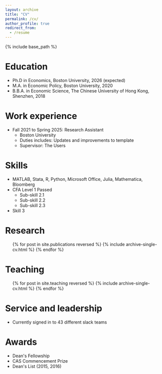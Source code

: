 ```yaml
---
layout: archive
title: "CV"
permalink: /cv/
author_profile: true
redirect_from:
  - /resume
---
```


{% include base_path %}

Education
======
* Ph.D in Economics, Boston University, 2026 (expected)
* M.A. in Economic Policy, Boston University, 2020
* B.B.A. in Economic Science, The Chinese University of Hong Kong, Shenzhen, 2018

Work experience
======
* Fall 2021 to Spring 2025: Research Assistant
  * Boston University
  * Duties includes: Updates and improvements to template
  * Supervisor: The Users
  
Skills
======
* MATLAB, Stata, R, Python, Microsoft Office, Julia, Mathematica, Bloomberg
* CFA Level 1 Passed
  * Sub-skill 2.1
  * Sub-skill 2.2
  * Sub-skill 2.3
* Skill 3

Research
======
  <ul>{% for post in site.publications reversed %}
    {% include archive-single-cv.html %}
  {% endfor %}</ul>
  
Teaching
======
  <ul>{% for post in site.teaching reversed %}
    {% include archive-single-cv.html %}
  {% endfor %}</ul>
  
Service and leadership
======
* Currently signed in to 43 different slack teams

Awards
======
* Dean's Fellowship
* CAS Commencement Prize
* Dean's List (2015, 2016)
